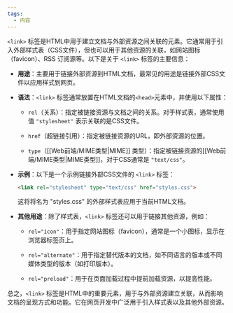 ```yaml
---
tags:
  - 内容
---
```

`<link>` 标签是HTML中用于建立文档与外部资源之间关联的元素。它通常用于引入外部样式表（CSS文件），但也可以用于其他资源的关联，如网站图标（favicon）、RSS 订阅源等。以下是关于 `<link>` 标签的主要信息：

- **用途**：主要用于链接外部资源到HTML文档，最常见的用途是链接外部CSS文件以应用样式到网页。

- **语法**：`<link>` 标签通常放置在HTML文档的`<head>`元素中，并使用以下属性：

  - `rel`（关系）：指定被链接资源与文档之间的关系。对于样式表，通常使用值 `"stylesheet"` 表示关联的是CSS文件。
  
  - `href`（超链接引用）：指定被链接资源的URL，即外部资源的位置。

  - `type`（[[Web前端/MIME类型|MIME]] 类型）：指定被链接资源的[[Web前端/MIME类型|MIME类型]]，对于CSS通常是 `"text/css"`。

- **示例**：以下是一个示例链接外部CSS文件的 `<link>` 标签：

  ```html
  <link rel="stylesheet" type="text/css" href="styles.css">
  ```

  这将将名为 "styles.css" 的外部样式表应用于当前HTML文档。

- **其他用途**：除了样式表，`<link>` 标签还可以用于链接其他资源，例如：

  - `rel="icon"`：用于指定网站图标（favicon），通常是一个小图标，显示在浏览器标签页上。
  
  - `rel="alternate"`：用于指定替代版本的文档，如不同语言的版本或不同媒体类型的版本（如打印版本）。
  
  - `rel="preload"`：用于在页面加载过程中提前加载资源，以提高性能。

总之，`<link>` 标签是HTML中的重要元素，用于与外部资源建立关联，从而影响文档的呈现方式和功能。它在网页开发中广泛用于引入样式表以及其他外部资源。